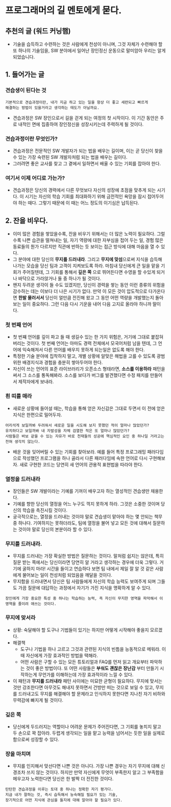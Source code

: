 # 프로그래머의 길 멘토에게 묻다.

## 추천의 글 (워드 커닝햄)
+ 기술을 습득하고 수련하는 것은 사람에게 천성이 아니며, 그것 자체가 수련해야 
할 또 하나의 기술임을, SW 분야에서 일어난 장인정신 운동으로 말미암아 우리는 알게 되었습니다.

## 1. 들어가는 글
### 견습생이 된다는 것
```text
기본적으로 견습과정이란, 내가 지금 하고 있는 일을 항상 더 좋고 세련되고 빠르게 
해결하는 방법이 있을거라고 생각하는 태도가 아닐까요.
```
+ 견습과정은 SW 장인으로서 길을 걷게 되는 여정의 첫 시작이다. 이 기간 동안은 주로
내적인 면에 집중하여 장인정신을 성장시키는데 주력하게 될 것이다.

### 견습과정이란 무엇인가?
+ 견습과정은 전문적인 SW 개발자가 되는 법을 배우는 길이며, 이는 곧 당신이 찾을 수 있는 가장 숙련된 SW 개발자처럼 되는 법을 배우는 길이다.
+ 그러려면 좋은 교사를 찾고 그 곁에서 일하면서 배울 수 있는 기회를 잡아야 한다.

### 여기서 이제 어디로 가는가?
+ 견습과정은 당신의 경력에서 다른 무엇보다 자신의 성장에 초점을 맞추게 되는 시기다. 이 시기는
자신의 학습 기회를 최대화하기 위해 금전적인 욕망을 잠시 접어두어야 하는 때다. 그렇기 때문에
이 때는 어느 정도의 이기심은 납득된다.

## 2. 잔을 비우다.
+ 이미 많은 경험을 쌓았을수록, 잔을 비우기 위해서는 더 많은 노력이 필요하다. 그럴수록
나쁜 습관을 떨쳐내는 일, 자기 역량에 대한 자부심을 접어 두는 일, 
경험 많은 동료들의 뭔가 다르지만 직관에 반하는 듯 보이는 접근 방식에 대해 마음을 열 수 있다.
+ 그 분야에 대한 당신의 **무지를 드러내라**. 그리고 **무지에 맞섬**으로써 지식을 습득해
나가는 모습을 당신 팀과 고객이 지켜보도록 하라. 마침내 당신에게 큰 일을 맡을 기회가 주어질텐데, 
그 기회를 통해서 **깊은 쪽** 으로 뛰어든다면 수영을 할 수있게 되거나 바닥으로 가라앉거나 둘 중 하나가 될 것이다.
+ 왠지 두려운 생각이 들 수도 있겠지만, 당신이 경력을 쌓는 동안 이런 종류의 위험을 감수하는 데는 이보다 더 나은 시기가 없다.
만약 이 모든 것이 압도적으로 다가온다면 **한발 물러서서** 당신이 얼만큼 전진해 왔고 그 동안
어떤 역량을 개발했는지 돌아보는 일이 중요하다. 그런 다음 다시 기운을 내어 다음 고지로 올라야 하니까 말이다.

### 첫 번째 언어
+ 첫 번쨰 언어를 깊이 파고 들 때 생길수 있는 한 가지 위험은, 거기에 그대로 붙잡혀 버리는 것이다.
첫 번째 언어는 아마도 경력 전체에서 모국어처럼 남을 텐데, 그 언어에 익숙해져서 다른 언어를 배우지 못하게 되는일은
없도록 해야 한다.
+ 특정한 기술 분야에 집착하지 말고, 개별 상황에 알맞은 해법을 고를 수 있도록 광범위한 배경지식과 경험을 충분히 쌓아두어야 한다.
+ 자신이 쓰는 언어의 표준 라이브러리가 오픈소스 형태라면, **소스를 이용하라** 패턴을 써서 그 소스를 통독해봐라.
소스를 보다가 버그를 발견했다면 수정 패치를 만들어서 제작자에게 보내라.

### 흰 띠를 매라
+ 새로운 상황에 들어설 때는, 학습을 통해 얻은 자신감은 그대로 두면서 이 전에 얻은 지식은 한편으로 밀어두자.
```text
어리석게 보일까봐 두려워서 새로운 일을 시도해 보지 못했던 적이 얼마나 많았던가?
유치하다고 보일까봐 내 자발성을 자체 검열한 적은 또 얼마나 많았던가?
사람들은 바보 같을 수 있는 자유가 바로 천재들의 성공에 핵심적인 요인 중 하나일 거라고는 전혀 생각치 않는다.
```
+ 배운 것을 잊어버릴 수 있는 기회를 찾아보라. 예를 들어 특정 프로그래밍 패러다임으로 작성했던 프로그램을
하나 골라서 다른 패러다임에 속한 언어로 다시 구현해보자. 새로 구현한 코드는 당연히 새 언어의 관용적 표현법을 따라야 한다.

### 열정을 드러내라
+ 장인들은 SW 개발이라는 기예를 기꺼이 배우고자 하는 열성적인 견습생만 채용한다.
+ 기예를 향한 당신의 열정을 어느 누구도 꺽지 못하게 하라. 그것은 소중한 것이며 당신의 학습을 촉진시킬 것이다.
+ 궁극적으로는, 열정을 드러내는 것이야 말로 견습생이 맡아야 하는 몇 안되는 책무 중 하나다. 기여하지는 못하더라도,
팀에 열정을 불어 넣고 모든 것에 대해서 질문하는 것이야 말로 당신의 본분이라 할 수 있다.

### 무지를 드러내라.
+ 무지를 드러내는 가장 확실한 방법은 질문하는 것이다. 말처럼 쉽지는 않은데, 특히 질문 받는 쪽에서는 당신이라면
당연히 알 거라고 생각하는 경우에 더욱 그렇다. 거기에 굴하지 마라! 시간을 들이고 연습하다 보면 팀 내에서 제일
잘 알 것 같은 사람에게 물어보는 일이 천성처럼 되었음을 깨달을 것이다.
+ 무지함을 드러내면서 당신은 팀 사람들에게 자신의 학습 능력도 보여주게 되며 그들도 가끔 질문에 대답하는 과정에서
자기가 가진 지식을 명확하게 알 수 있다.
```text
장인에게 가장 중요한 특성 중 하나는 학습하는 능력, 즉 자신이 무지한 영역을 파악해서 이 영역을 줄이려 애쓰는 것이다. 
```

### 무지에 맞서라
+ 상황: 숙달해야 할 도구나 기법들이 있기는 하지만 어떻게 시작해야 좋을지 모르겠다. 
+ 해결책
  + 도구나 기법을 하나 고르고 그것과 관련된 지식의 빈틈을 능동적으로 메워라. 이 때 자신에게 가장 효과적인 방법을 택해라.
  + 어떤 사람은 구할 수 있는 모든 튜토리얼과 FAQ를 먼저 읽고 개요부터 파악하는 것이 좋은 방법이다. 또 어떤 사람들은
  **부숴도 괜찮은 장난감** 부터 만들기 시작하는게 무언가를 이해하는데 가장 효과적이라 느낄 수 있다.
+ 이 패턴과 **무지를 드러내라** 패턴 사이에는 미묘한 균형이 필요하다. 무지에 맞서는 것만 강조한다면 아무것도 해내지 
못하면서 건방만 떠는 것으로 보일 수 있고, 무지를 드러내고도 무지를 해결해야 할 문제라고 인식하지 못한다면 지나친 
자기 비하와 무력감에 빠지게 될 것이다.

### 깊은 쪽
+ 당신에게 두드러지는 역할이나 어려운 문제가 주어진다면, 그 기회를 놓치지 말고 두 손으로 꽉 잡아라. 두렵게 생각되는
일을 맡고 능력을 넘어서는 듯한 일을 실제로 함으로써 성장할 수 있다.

### 장을 마치며
+ 무지를 인지해서 맞선다면 나쁜 것은 아니다. 가장 나쁜 경우는 자기 무지에 대해 신경조차 쓰지 않는 것이다.
하지만 만약 자신에게 무엇이 부족한지 알고 그 부족함을 메우고자 노력한다면 당신은 한 발짝 더 전진한 것이다.
```text
탄탄한 견습과정을 이루는 토대 중 하나는 정확한 자기 평가다.
지금 내가 잘하는 것, 즉시 습득해서 능숙해질 필요가 있는 기술, 
장기적으로 어떤 지식에 관심을 둘지에 대해 알아야 할 필요가 있다.
```










